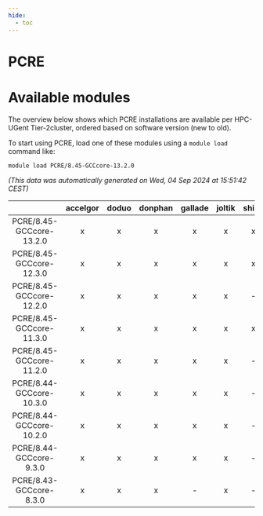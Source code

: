 ```yaml
---
hide:
  - toc
---
```


PCRE
====

# Available modules


The overview below shows which PCRE installations are available per HPC-UGent Tier-2cluster, ordered based on software version (new to old).

To start using PCRE, load one of these modules using a `module load` command like:

```shell
module load PCRE/8.45-GCCcore-13.2.0
```

*(This data was automatically generated on Wed, 04 Sep 2024 at 15:51:42 CEST)*  

| |accelgor|doduo|donphan|gallade|joltik|shinx|skitty|
| :---: | :---: | :---: | :---: | :---: | :---: | :---: | :---: |
|PCRE/8.45-GCCcore-13.2.0|x|x|x|x|x|x|x|
|PCRE/8.45-GCCcore-12.3.0|x|x|x|x|x|x|x|
|PCRE/8.45-GCCcore-12.2.0|x|x|x|x|x|-|x|
|PCRE/8.45-GCCcore-11.3.0|x|x|x|x|x|x|x|
|PCRE/8.45-GCCcore-11.2.0|x|x|x|x|x|-|x|
|PCRE/8.44-GCCcore-10.3.0|x|x|x|x|x|-|x|
|PCRE/8.44-GCCcore-10.2.0|x|x|x|x|x|-|x|
|PCRE/8.44-GCCcore-9.3.0|x|x|x|x|x|-|x|
|PCRE/8.43-GCCcore-8.3.0|x|x|x|-|x|-|x|
